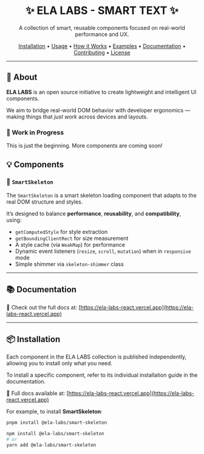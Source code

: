 <h1 align="center">✨ ELA LABS - SMART TEXT ✨</h1>

<p align="center">
  A collection of smart, reusable components focused on real-world performance and UX.
</p>

<p align="center">
  <a href="#📦-installation">Installation</a> •
  <a href="#🚀-usage">Usage</a> •
  <a href="#🛠️-how-it-works">How it Works</a> •
  <a href="#🧩-examples">Examples</a> •
  <a href="#📚-documentation">Documentation</a> •
  <a href="#🤝-contributing">Contributing</a> •
  <a href="#🪪-license">License</a>
</p>

---

## 🧪 About

**ELA LABS** is an open source initiative to create lightweight and intelligent UI components.

We aim to bridge real-world DOM behavior with developer ergonomics — making things that _just work_ across devices and layouts.

### 🚧 Work in Progress

This is just the beginning. More components are coming soon!

## 💡 Components

### 🦴 `SmartSkeleton`

The `SmartSkeleton` is a smart skeleton loading component that adapts to the real DOM structure and styles.

It’s designed to balance **performance**, **reusability**, and **compatibility**, using:

- `getComputedStyle` for style extraction
- `getBoundingClientRect` for size measurement
- A style cache (via `WeakMap`) for performance
- Dynamic event listeners (`resize`, `scroll`, `mutation`) when in `responsive` mode
- Simple shimmer via `skeleton-shimmer` class

---

## 📚 Documentation

📘 Check out the full docs at: [https://ela-labs-react.vercel.app](https://ela-labs-react.vercel.app)

---

## 📦 Installation

Each component in the ELA LABS collection is published independently, allowing you to install only what you need.

To install a specific component, refer to its individual installation guide in the documentation.

📘 Full docs available at: [https://ela-labs-react.vercel.app](https://ela-labs-react.vercel.app)

For example, to install **SmartSkeleton**:

```bash
pnpm install @ela-labs/smart-skeleton

npm install @ela-labs/smart-skeleton
# or
yarn add @ela-labs/smart-skeleton
```
